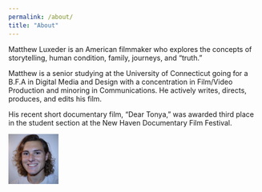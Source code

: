 ```yaml
---
permalink: /about/
title: "About"
---
```


Matthew Luxeder is an American filmmaker who explores the concepts of storytelling, human condition, family, journeys, and “truth.”

Matthew is a senior studying at the University of Connecticut going for a B.F.A in Digital Media and Design with a concentration in Film/Video Production and minoring in Communications. He actively writes, directs, produces, and edits his film.

His recent short documentary film, “Dear Tonya,” was awarded third place in the student section at the New Haven Documentary Film Festival.

  
<img src="/assets/images/me.jpg" width="100" height="100">
